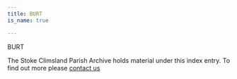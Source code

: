 ```yaml
---
title: BURT
is_name: true

---
```


BURT


The Stoke Climsland Parish Archive holds material under this index entry. To find out more please [contact us](/contact/)
